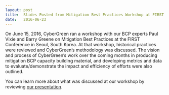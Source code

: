 ```yaml
---
layout: post
title:  Slides Posted from Mitigation Best Practices Workshop at FIRST Conference
date:   2016-06-23
---
```

On June 15, 2016, CyberGreen ran a workshop with our BCP experts Paul Vixie and Barry Greene on Mitigation Best Practices at the FIRST Conference in Seoul, South Korea. At that workshop, historical practices were reviewed and CyberGreen’s methodology was discussed. The vision and process of CyberGreen’s work over the coming months in producing mitigation BCP capacity building material, and developing metrics and data to evaluate/demonstrate the impact and efficiency of efforts were also outlined.

<span style="font-weight: 400;">You can learn more about what was discussed at our workshop by reviewing </span><a href="https://www.cybergreen.net/wp-content/uploads/2016/06/CyberGreen-Clearinghouse-for-Global-Mitigation-Best-Practices.pptx"><span style="font-weight: 400;">our presentation</span></a><span style="font-weight: 400;">.</span>
